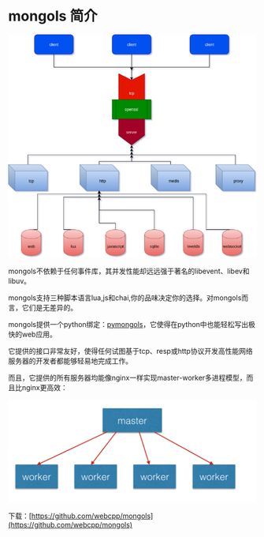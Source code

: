 # mongols 简介

![mongols.png](doc/image/mongols.png)


mongols不依赖于任何事件库，其并发性能却远远强于著名的libevent、libev和libuv。

mongols支持三种脚本语言lua,js和chai,你的品味决定你的选择。对mongols而言，它们是无差异的。

mongols提供一个python绑定：[pymongols](https://github.com/webcpp/pymongols)，它使得在python中也能轻松写出极快的web应用。

它提供的接口非常友好，使得任何试图基于tcp、resp或http协议开发高性能网络服务器的开发者都能够轻易地完成工作。

而且，它提供的所有服务器均能像nginx一样实现master-worker多进程模型，而且比nginx更高效：

![multiprocessing anything](doc/image/multiprocess.png)


下载：[https://github.com/webcpp/mongols](https://github.com/webcpp/mongols)